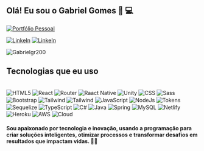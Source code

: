
## Olá! Eu sou o Gabriel Gomes 👋 💻

[![Portfólio Pessoal](https://img.shields.io/badge/Portifolio%20Pessoal-click-1abc9c.svg)](https://portfolio-zeta-jade-85.vercel.app/)

[![LinkeIn](https://img.shields.io/badge/LinkedIn-0077B5?style=for-the-badge&logo=linkedin&logoColor=white
)](https://www.linkedin.com/in/gabriel-gomes-bba609179/)
[![LinkeIn](https://img.shields.io/badge/Instagram-E4405F?style=for-the-badge&logo=instagram&logoColor=white
)](https://www.instagram.com/gabrielgomesrd/)

![Gabrielgr200](https://github-readme-stats.vercel.app/api?username=Gabrielgr200&show_icons=true&theme=gradient&locale=pt-br&bg_color=45,fffafa,f5f5f5,c4c4c4
)

## Tecnologias que eu uso

<div style="display: incline_block"></br>
   <img alt="HTML5" align="center" src="https://img.shields.io/badge/HTML5-E34F26?style=for-the-badge&logo=html5&logoColor=white" />
   <img alt="React" align="center" src="https://img.shields.io/badge/React-20232A?style=for-the-badge&logo=react&logoColor=61DAFB" />
   <img alt="Router" align="center" src="https://img.shields.io/badge/React_Router-CA4245?style=for-the-badge&logo=react-router&logoColor=white" />
   <img alt="Raact Native" align="center" src="https://img.shields.io/badge/React_Native-20232A?style=for-the-badge&logo=react&logoColor=61DAFB" />
   <img alt="Unity" align="center" src="https://img.shields.io/badge/Unity-100000?style=for-the-badge&logo=unity&logoColor=white" />
   <img alt="CSS" align="center" src="https://img.shields.io/badge/CSS3-1572B6?style=for-the-badge&logo=css3&logoColor=white" />
   <img alt="Sass" align="center" src="https://img.shields.io/badge/Sass-CC6699?style=for-the-badge&logo=sass&logoColor=white" />
   <img alt="Bootstrap" align="center" src="https://img.shields.io/badge/Bootstrap-563D7C?style=for-the-badge&logo=bootstrap&logoColor=white" />
   <img alt="Tailwind" align="center" src="https://img.shields.io/badge/Tailwind_CSS-38B2AC?style=for-the-badge&logo=tailwind-css&logoColor=white" />
   <img alt="Tailwind" align="center" src="https://img.shields.io/badge/styled--components-DB7093?style=for-the-badge&logo=styled-components&logoColor=white" />
   <img alt="JavaScript" align="center" src="https://img.shields.io/badge/JavaScript-F7DF1E?style=for-the-badge&logo=javascript&logoColor=black" />
   <img alt="NodeJs" align="center" src="https://img.shields.io/badge/Node.js-43853D?style=for-the-badge&logo=node.js&logoColor=white" />
   <img alt="Tokens" align="center" src="https://img.shields.io/badge/json%20web%20tokens-323330?style=for-the-badge&logo=json-web-tokens&logoColor=pink" />
   <img alt="Sequelize" align="center" src="https://img.shields.io/badge/sequelize-323330?style=for-the-badge&logo=sequelize&logoColor=blue" />
   <img alt="TypeScript" align="center" src="https://img.shields.io/badge/TypeScript-007ACC?style=for-the-badge&logo=typescript&logoColor=white" />
   <img alt="C#" align="center" src="https://img.shields.io/badge/C%23-239120?style=for-the-badge&logo=c-sharp&logoColor=white" />
   <img alt="Java" align="center" src="https://img.shields.io/badge/Java-ED8B00?style=for-the-badge&logo=openjdk&logoColor=white" />
   <img alt="Spring" align="center" src="https://img.shields.io/badge/Spring-6DB33F?style=for-the-badge&logo=spring&logoColor=white" />
   <img alt="MySQL" align="center" src="https://img.shields.io/badge/MySQL-00000F?style=for-the-badge&logo=mysql&logoColor=white" />
   <img alt="Netlify" align="center" src="https://img.shields.io/badge/Netlify-00C7B7?style=for-the-badge&logo=netlify&logoColor=white" />
   <img alt="Heroku" align="center" src="https://img.shields.io/badge/Heroku-430098?style=for-the-badge&logo=heroku&logoColor=white" />
   <img alt="AWS" align="center" src="https://img.shields.io/badge/Amazon_AWS-232F3E?style=for-the-badge&logo=amazon-aws&logoColor=white" />
   <img alt="Cloud" align="center" src="https://img.shields.io/badge/Google_Cloud-4285F4?style=for-the-badge&logo=google-cloud&logoColor=white" />
</div>


#### Sou apaixonado por tecnologia e inovação, usando a programação para criar soluções inteligentes, otimizar processos e transformar desafios em resultados que impactam vidas. 🚀🚀
